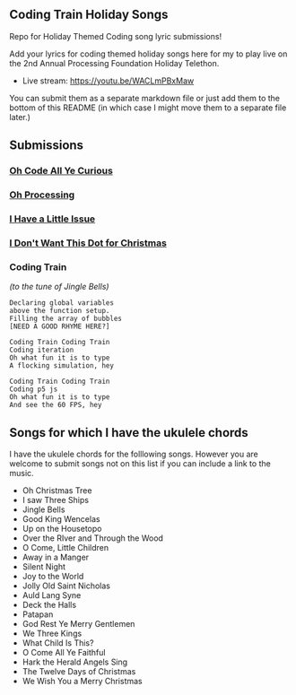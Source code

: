 ## Coding Train Holiday Songs

Repo for Holiday Themed Coding song lyric submissions!

Add your lyrics for coding themed holiday songs here for my to play live on the 2nd Annual Processing Foundation Holiday Telethon.

* Live stream: https://youtu.be/WACLmPBxMaw

You can submit them as a separate markdown file or just add them to the bottom of this README (in which case I might move them to a separate file later.)

## Submissions

### [Oh Code All Ye Curious](Oh%20Code%20All%20Ye%20Curious.md)
### [Oh Processing](Oh%20Processing.md)
### [I Have a Little Issue](issue.md)
### [I Don't Want This Dot for Christmas](thisdot.md)
### Coding Train
*(to the tune of Jingle Bells)*

```
Declaring global variables
above the function setup.
Filling the array of bubbles
[NEED A GOOD RHYME HERE?]

Coding Train Coding Train
Coding iteration
Oh what fun it is to type
A flocking simulation, hey

Coding Train Coding Train
Coding p5 js
Oh what fun it is to type
And see the 60 FPS, hey
```


## Songs for which I have the ukulele chords

I have the ukulele chords for the folllowing songs. However you are welcome to submit songs not on this list if you can include a link to the music.

* Oh Christmas Tree
* I saw Three Ships
* Jingle Bells
* Good King Wencelas
* Up on the Housetopo
* Over the RIver and Through the Wood
* O Come, Little Children
* Away in a Manger
* Silent Night
* Joy to the World
* Jolly Old Saint Nicholas
* Auld Lang Syne
* Deck the Halls
* Patapan
* God Rest Ye Merry Gentlemen
* We Three Kings
* What Child Is This?
* O Come All Ye Faithful
* Hark the Herald Angels Sing
* The Twelve Days of Christmas
* We Wish You a Merry Christmas


